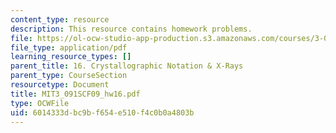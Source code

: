 ```yaml
---
content_type: resource
description: This resource contains homework problems.
file: https://ol-ocw-studio-app-production.s3.amazonaws.com/courses/3-091sc-introduction-to-solid-state-chemistry-fall-2010/6014333dbc9bf654e510f4c0b0a4803b_MIT3_091SCF09_hw16.pdf
file_type: application/pdf
learning_resource_types: []
parent_title: 16. Crystallographic Notation & X-Rays
parent_type: CourseSection
resourcetype: Document
title: MIT3_091SCF09_hw16.pdf
type: OCWFile
uid: 6014333d-bc9b-f654-e510-f4c0b0a4803b
---
```


